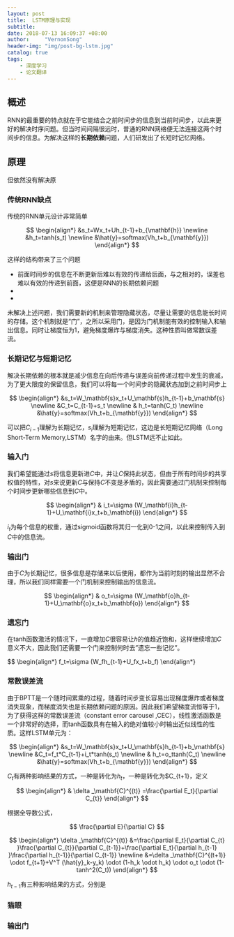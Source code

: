 ```yaml
---
layout: post
title:  LSTM原理与实现
subtitle: 
date: 2018-07-13 16:09:37 +08:00
author:     "VernonSong"
header-img: "img/post-bg-lstm.jpg"
catalog: true
tags:
    - 深度学习
    - 论文翻译
---
```


## 概述
RNN的最重要的特点就在于它能结合之前时间步的信息到当前时间步，以此来更好的解决时序问题。但当时间间隔很远时，普通的RNN网络便无法连接这两个时间步的信息。为解决这样的**长期依赖**问题，人们研发出了长短时记忆网络。

## 原理


但依然没有解决原

### 传统RNN缺点
传统的RNN单元设计非常简单

$$
\begin{align*}
&s_t=Wx_t+Uh_{t-1}+b_{\mathbf{h}}
\newline &h_t=tanh(s_t)
\newline &\hat{y}=softmax(Vh_t+b_{\mathbf{y}})
\end{align*}
$$


这样的结构带来了三个问题
-  前面时间步的信息在不断更新后难以有效的传递给后面，与之相对的，误差也难以有效的传递到前面，这便是RNN的长期依赖问题
- 
- 

未解决上述问题，我们需要新的机制来管理隐藏状态，尽量让需要的信息能长时间的存储。这个机制就是“门”，之所以采用门，是因为门机制能有效的控制输入和输出信息。同时让梯度恒为1，避免梯度爆炸与梯度消失。这种性质叫做常数误差流。

### 长期记忆与短期记忆
解决长期依赖的根本就是减少信息在向后传递与误差向前传递过程中发生的衰减，为了更大限度的保留信息，我们可以将每一个时间步的隐藏状态加到之前时间步上

$$
\begin{align*}
&s_t=W_\mathbf{s}x_t+U_\mathbf{s}h_{t-1}+b_\mathbf{s}
\newline &C_t=C_{t-1}+s_t
\newline & h_t=tanh(C_t)
\newline &\hat{y}=softmax(Vh_t+b_{\mathbf{y}})
\end{align*}
$$

可以把$C_{i-1}$理解为长期记忆，$s_i$理解为短期记忆，这边是长短期记忆网络（Long Short-Term Memory,LSTM）名字的由来。但LSTM远不止如此。

### 输入门
我们希望能通过$s$将信息更新进$C$中，并让$C$保持此状态，但由于所有时间步的共享权值的特性，对$s$来说更新$C$与保持$C$不变是矛盾的，因此需要通过门机制来控制每个时间步更新哪些信息到$C$中。

$$
\begin{align*}
& i_t=\sigma (W_\mathbf{i}h_{t-1}+U_\mathbf{i}x_t+b_\mathbf{i}) 
\end{align*}
$$

$i_t$为每个信息的权重，通过sigmoid函数将其归一化到0-1之间，以此来控制传入到$C$中的信息流。

### 输出门
由于$C$为长期记忆，很多信息是存储来以后使用，都作为当前时刻的输出显然不合理，所以我们同样需要一个门机制来控制输出的信息流。

$$
\begin{align*}
& o_t=\sigma (W_\mathbf{o}h_{t-1}+U_\mathbf{o}x_t+b_\mathbf{o})
\end{align*}
$$

### 遗忘门
在tanh函数激活的情况下，一直增加$C$很容易让$h$的值趋近饱和，这样继续增加$C$意义不大，因此我们还需要一个门来控制何时去”遗忘一些记忆”。

$$
\begin{align*}
f_t=\sigma (W_fh_{t-1}+U_fx_t+b_f)
\end{align*} 
### 常数误差流
由于BPTT是一个随时间累乘的过程，随着时间步变长容易出现梯度爆炸或者梯度消失现象，而梯度消失也是长期依赖问题的原因。因此我们希望梯度流恒等于1，为了获得这样的常数误差流（constant error carousel ,CEC），线性激活函数是一个非常好的选择，而tanh函数具有在输入的绝对值较小时输出近似线性的性质。这样LSTM单元为：

$$
\begin{align*}
&s_t=W_\mathbf{s}x_t+U_\mathbf{s}h_{t-1}+b_\mathbf{s}
\newline &C_t=f_t*C_{t-1}+i_t*tanh(s_t)
\newline & h_t=o_ttanh(C_t)
\newline &\hat{y}=softmax(Vh_t+b_{\mathbf{y}})
\end{align*}
$$


$C_{t}$有两种影响结果的方式，一种是转化为$h_{t}$，一种是转化为$C_{t+1}，定义

$$
\begin{align*}
& \delta _\mathbf{C}^{(t)} =\frac{\partial E_t}{\partial C_{t}}
\end{align*}
$$

根据全导数公式，

$$
\frac{\partial E}{\partial C}
$$

$$
\begin{align*}
\delta _\mathbf{C}^{(t)} &=\frac{\partial E_t}{\partial C_{t} }\frac{\partial C_{t}}{\partial C_{t-1}}+\frac{\partial E_t}{\partial h_{t-1} }\frac{\partial h_{t-1}}{\partial C_{t-1}}
\newline &=\delta _\mathbf{C}^{(t+1)} \odot f_{t+1}+V^T (\hat{y}_k-y_k) \odot (1-h_k \odot h_k) \odot o_t \odot (1-tanh^2(C_t))
\end{align*}
$$

$h_{t-1}$有三种影响结果的方式，分别是




### 猫眼


### 输出门




